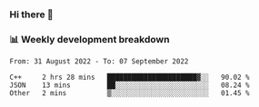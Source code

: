 ### Hi there 👋

### 📊 Weekly development breakdown
<!--START_SECTION:waka-->

```text
From: 31 August 2022 - To: 07 September 2022

C++     2 hrs 28 mins   ██████████████████████▓░░   90.02 %
JSON    13 mins         ██░░░░░░░░░░░░░░░░░░░░░░░   08.24 %
Other   2 mins          ▒░░░░░░░░░░░░░░░░░░░░░░░░   01.45 %
```

<!--END_SECTION:waka-->
